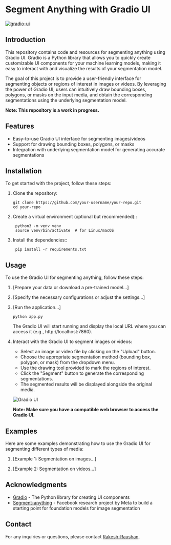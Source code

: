 # Segment Anything with Gradio UI

[![gradio-ui](https://github.com/gradio-app/gradio/actions/workflows/ui.yml/badge.svg)](https://github.com/gradio-app/gradio/actions/workflows/ui.yml)

## Introduction

This repository contains code and resources for segmenting anything using Gradio UI. Gradio is a Python library that allows you to quickly create customizable UI components for your machine learning models, making it easy to interact with and visualize the results of your segmentation model.

The goal of this project is to provide a user-friendly interface for segmenting objects or regions of interest in images or videos. By leveraging the power of Gradio UI, users can intuitively draw bounding boxes, polygons, or masks on the input media, and obtain the corresponding segmentations using the underlying segmentation model.

**Note: This repository is a work in progress.**

## Features

- Easy-to-use Gradio UI interface for segmenting images/videos
- Support for drawing bounding boxes, polygons, or masks
- Integration with underlying segmentation model for generating accurate segmentations

## Installation

To get started with the project, follow these steps:

1. Clone the repository:

   ```shell
   git clone https://github.com/your-username/your-repo.git
   cd your-repo
2. Create a virtual environment (optional but recommended)::

   ```shell
    python3 -m venv venv
    source venv/bin/activate  # for Linux/macOS
3. Install the dependencies::

   ```shell
    pip install -r requirements.txt
## Usage

To use the Gradio UI for segmenting anything, follow these steps:

1. [Prepare your data or download a pre-trained model...]

2. [Specify the necessary configurations or adjust the settings...]

3. [Run the application...]

    ```shell
    python app.py
    ```

    The Gradio UI will start running and display the local URL where you can access it (e.g., http://localhost:7860).

4. Interact with the Gradio UI to segment images or videos:

    - Select an image or video file by clicking on the "Upload" button.
    - Choose the appropriate segmentation method (bounding box, polygon, or mask) from the dropdown menu.
    - Use the drawing tool provided to mark the regions of interest.
    - Click the "Segment" button to generate the corresponding segmentations.
    - The segmented results will be displayed alongside the original media.

    ![Gradio UI](/path/to/screenshot.png)

    **Note: Make sure you have a compatible web browser to access the Gradio UI.**
## Examples

Here are some examples demonstrating how to use the Gradio UI for segmenting different types of media:

1. [Example 1: Segmentation on images...]

2. [Example 2: Segmentation on videos...]

## Acknowledgments

- [Gradio](https://www.gradio.app/) - The Python library for creating UI components
- [Segment-anything](https://github.com/facebookresearch/segment-anything) - Facebook research project by Meta to build a starting point for foundation models for image segmentation

## Contact

For any inquiries or questions, please contact [Rakesh-Raushan](mailto:mod.rakesh24@gmail.com).


